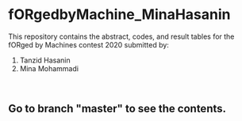 # fORgedbyMachine_MinaHasanin
This repository contains the abstract, codes, and result tables for the fORged by Machines contest 2020 submitted by:
1. Tanzid Hasanin
2. Mina Mohammadi

<br>

## Go to branch "master" to see the contents. 
